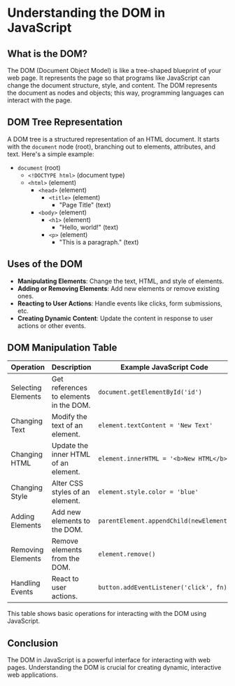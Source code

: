 
# Understanding the DOM in JavaScript

## What is the DOM?
The DOM (Document Object Model) is like a tree-shaped blueprint of your web page. It represents the page so that programs like JavaScript can change the document structure, style, and content. The DOM represents the document as nodes and objects; this way, programming languages can interact with the page.

## DOM Tree Representation
A DOM tree is a structured representation of an HTML document. It starts with the `document` node (root), branching out to elements, attributes, and text. Here's a simple example:

- `document` (root)
  - `<!DOCTYPE html>` (document type)
  - `<html>` (element)
    - `<head>` (element)
      - `<title>` (element)
        - "Page Title" (text)
    - `<body>` (element)
      - `<h1>` (element)
        - "Hello, world!" (text)
      - `<p>` (element)
        - "This is a paragraph." (text)

## Uses of the DOM
- **Manipulating Elements**: Change the text, HTML, and style of elements.
- **Adding or Removing Elements**: Add new elements or remove existing ones.
- **Reacting to User Actions**: Handle events like clicks, form submissions, etc.
- **Creating Dynamic Content**: Update the content in response to user actions or other events.

## DOM Manipulation Table

| Operation               | Description                            | Example JavaScript Code                |
|-------------------------|----------------------------------------|---------------------------------------|
| Selecting Elements      | Get references to elements in the DOM. | `document.getElementById('id')`        |
| Changing Text           | Modify the text of an element.         | `element.textContent = 'New Text'`    |
| Changing HTML           | Update the inner HTML of an element.   | `element.innerHTML = '<b>New HTML</b>'`|
| Changing Style          | Alter CSS styles of an element.        | `element.style.color = 'blue'`        |
| Adding Elements         | Add new elements to the DOM.           | `parentElement.appendChild(newElement)`|
| Removing Elements       | Remove elements from the DOM.          | `element.remove()`                    |
| Handling Events         | React to user actions.                 | `button.addEventListener('click', fn)` |

This table shows basic operations for interacting with the DOM using JavaScript.

## Conclusion
The DOM in JavaScript is a powerful interface for interacting with web pages. Understanding the DOM is crucial for creating dynamic, interactive web applications.
